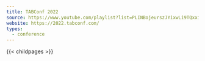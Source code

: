```yaml
---
title: TABConf 2022
source: https://www.youtube.com/playlist?list=PLINBojeurszJYixwLi9TQxxi3hw4LV7Mr
website: https://2022.tabconf.com/
types:
  - conference
---
```

{{< childpages >}}
